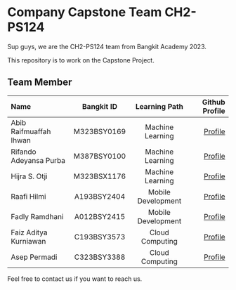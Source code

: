 # Company Capstone Team CH2-PS124

Sup guys, we are the CH2-PS124 team from Bangkit Academy 2023.

This repository is to work on the Capstone Project.

## Team Member

Name | Bangkit ID | Learning Path | Github Profile
:---|:---:|:---:|---:
Abib Raifmuaffah Ihwan | M323BSY0169 | Machine Learning | [Profile](https://github.com/AbibRaifmuaffahIhwan)
Rifando Adeyansa Purba| M387BSY0100 | Machine Learning | [Profile](https://github.com/rfadeyansa)
Hijra S. Otji | M323BSX1176 | Machine Learning | [Profile](https://github.com/)
Raafi Hilmi |  A193BSY2404 | Mobile Development | [Profile](https://github.com/raafihilmi)
Fadly Ramdhani | A012BSY2415 | Mobile Development | [Profile](https://github.com/FadlyRamdhani23)
Faiz Aditya Kurniawan | C193BSY3573 | Cloud Computing | [Profile](https://github.com/overdoshit)
Asep Permadi | C323BSY3388 | Cloud Computing | [Profile](https://github.com/Aseppermadi)

Feel free to contact us if you want to reach us.
